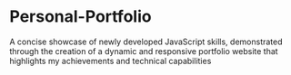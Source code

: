 # Personal-Portfolio
A concise showcase of newly developed JavaScript skills, demonstrated through the creation of a dynamic and responsive portfolio website that highlights my achievements and technical capabilities
